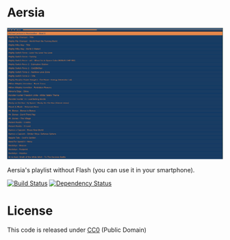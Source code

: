 # Aersia

<p align="center">
  <a target="_blank" href="http://nihey.github.io/aersia">
    <img src="https://raw.githubusercontent.com/nihey/aersia/master/aersia.png"/>
  </a>
</p>

Aersia's playlist without Flash (you can use it in your smartphone).

[![Build
Status](https://travis-ci.org/nihey/aersia.svg)](https://travis-ci.org/nihey/aersia)
[![Dependency
Status](https://david-dm.org/nihey/aersia.png)](https://david-dm.org/nihey/aersia)

# License

This code is released under
[CC0](http://creativecommons.org/publicdomain/zero/1.0/) (Public Domain)

[webpack_link]: http://webpack.github.io/
